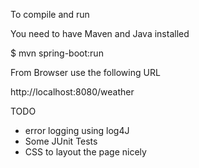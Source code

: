 To compile and run

You need to have Maven and Java installed

$ mvn spring-boot:run

From Browser use the following URL

http://localhost:8080/weather

TODO
- error logging using log4J
- Some JUnit Tests
- CSS to layout the page nicely



